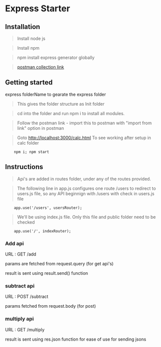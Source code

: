 # Express Starter

## Installation
> Install node js

> Install npm

> npm install express generator globally

> [postman collection link](https://www.getpostman.com/collections/72bdaa38527a0da7dc46)

## Getting started
express folderName to gearate the express folder

> This gives the folder structure as Init folder

> cd into the folder and run npm i to install all modules.

> Follow the postman link - import this to postman with "import from link" option in postman

> Goto [http://localhost:3000/calc.html](http://localhost:3000/calc.html) To see working after setup in calc folder

        npm i; npm start


## Instructions

> Api's are added in routes folder, under any of the routes provided.

> The following line in app.js configures one route /users to redirect to users.js file, so any API beginnign with /users with check in users.js file

        app.use('/users', usersRouter);

> We'll be using index.js file. Only this file and public folder need to be checked

        app.use('/', indexRouter);


### Add api
URL : GET /add

params are fetched from request.query (for get api's)

result is sent using result.send() function

### subtract api
URL : POST /subtract 

params fetched from request.body (for post)

### multiply api

URL : GET /multiply

result is sent using res.json function for ease of use for sending jsons